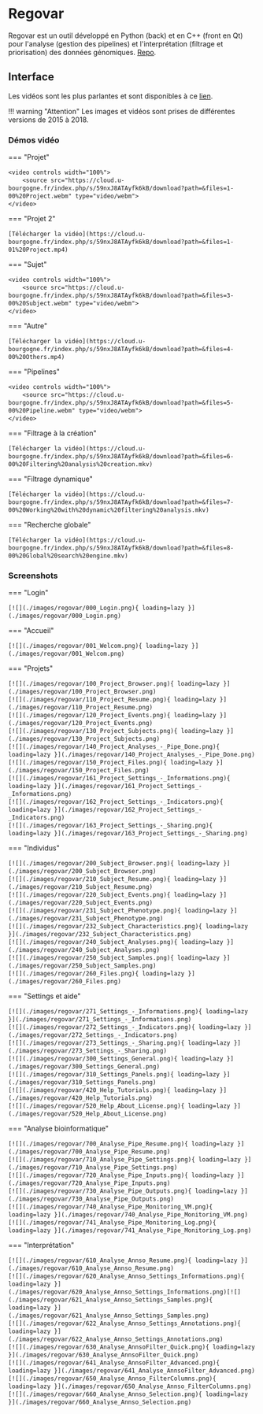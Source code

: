 # Regovar

Regovar est un outil développé en Python (back) et en C++ (front en Qt) pour l'analyse
(gestion des pipelines) et l'interprétation (filtrage et priorisation) des données
génomiques. [Repo](https://github.com/REGOVAR).

## Interface

Les vidéos sont les plus parlantes et sont disponibles à ce
[lien](https://cloud.u-bourgogne.fr/index.php/s/59nxJ8ATAyfk6kB).

!!! warning "Attention" Les images et vidéos sont prises de différentes versions de 2015
à 2018.

### Démos vidéo

=== "Projet"

    <video controls width="100%">
    	<source src="https://cloud.u-bourgogne.fr/index.php/s/59nxJ8ATAyfk6kB/download?path=&files=1-00%20Project.webm" type="video/webm">
    </video>

=== "Projet 2"

    [Télécharger la vidéo](https://cloud.u-bourgogne.fr/index.php/s/59nxJ8ATAyfk6kB/download?path=&files=1-01%20Project.mp4)

=== "Sujet"

    <video controls width="100%">
    	<source src="https://cloud.u-bourgogne.fr/index.php/s/59nxJ8ATAyfk6kB/download?path=&files=3-00%20Subject.webm" type="video/webm">
    </video>

=== "Autre"

    [Télécharger la vidéo](https://cloud.u-bourgogne.fr/index.php/s/59nxJ8ATAyfk6kB/download?path=&files=4-00%20Others.mp4)

=== "Pipelines"

    <video controls width="100%">
    	<source src="https://cloud.u-bourgogne.fr/index.php/s/59nxJ8ATAyfk6kB/download?path=&files=5-00%20Pipeline.webm" type="video/webm">
    </video>

=== "Filtrage à la création"

    [Télécharger la vidéo](https://cloud.u-bourgogne.fr/index.php/s/59nxJ8ATAyfk6kB/download?path=&files=6-00%20Filtering%20analysis%20creation.mkv)

=== "Filtrage dynamique"

    [Télécharger la vidéo](https://cloud.u-bourgogne.fr/index.php/s/59nxJ8ATAyfk6kB/download?path=&files=7-00%20Working%20with%20dynamic%20filtering%20analysis.mkv)

=== "Recherche globale"

    [Télécharger la vidéo](https://cloud.u-bourgogne.fr/index.php/s/59nxJ8ATAyfk6kB/download?path=&files=8-00%20Global%20search%20engine.mkv)

### Screenshots

=== "Login"

    [![](./images/regovar/000_Login.png){ loading=lazy }](./images/regovar/000_Login.png)

=== "Accueil"

    [![](./images/regovar/001_Welcom.png){ loading=lazy }](./images/regovar/001_Welcom.png)

=== "Projets"

    [![](./images/regovar/100_Project_Browser.png){ loading=lazy }](./images/regovar/100_Project_Browser.png)
    [![](./images/regovar/110_Project_Resume.png){ loading=lazy }](./images/regovar/110_Project_Resume.png)
    [![](./images/regovar/120_Project_Events.png){ loading=lazy }](./images/regovar/120_Project_Events.png)
    [![](./images/regovar/130_Project_Subjects.png){ loading=lazy }](./images/regovar/130_Project_Subjects.png)
    [![](./images/regovar/140_Project_Analyses_-_Pipe_Done.png){ loading=lazy }](./images/regovar/140_Project_Analyses_-_Pipe_Done.png)
    [![](./images/regovar/150_Project_Files.png){ loading=lazy }](./images/regovar/150_Project_Files.png)
    [![](./images/regovar/161_Project_Settings_-_Informations.png){ loading=lazy }](./images/regovar/161_Project_Settings_-_Informations.png)
    [![](./images/regovar/162_Project_Settings_-_Indicators.png){ loading=lazy }](./images/regovar/162_Project_Settings_-_Indicators.png)
    [![](./images/regovar/163_Project_Settings_-_Sharing.png){ loading=lazy }](./images/regovar/163_Project_Settings_-_Sharing.png)

=== "Individus"

    [![](./images/regovar/200_Subject_Browser.png){ loading=lazy }](./images/regovar/200_Subject_Browser.png)
    [![](./images/regovar/210_Subject_Resume.png){ loading=lazy }](./images/regovar/210_Subject_Resume.png)
    [![](./images/regovar/220_Subject_Events.png){ loading=lazy }](./images/regovar/220_Subject_Events.png)
    [![](./images/regovar/231_Subject_Phenotype.png){ loading=lazy }](./images/regovar/231_Subject_Phenotype.png)
    [![](./images/regovar/232_Subject_Characteristics.png){ loading=lazy }](./images/regovar/232_Subject_Characteristics.png)
    [![](./images/regovar/240_Subject_Analyses.png){ loading=lazy }](./images/regovar/240_Subject_Analyses.png)
    [![](./images/regovar/250_Subject_Samples.png){ loading=lazy }](./images/regovar/250_Subject_Samples.png)
    [![](./images/regovar/260_Files.png){ loading=lazy }](./images/regovar/260_Files.png)

=== "Settings et aide"

    [![](./images/regovar/271_Settings_-_Informations.png){ loading=lazy }](./images/regovar/271_Settings_-_Informations.png)
    [![](./images/regovar/272_Settings_-_Indicators.png){ loading=lazy }](./images/regovar/272_Settings_-_Indicators.png)
    [![](./images/regovar/273_Settings_-_Sharing.png){ loading=lazy }](./images/regovar/273_Settings_-_Sharing.png)
    [![](./images/regovar/300_Settings_General.png){ loading=lazy }](./images/regovar/300_Settings_General.png)
    [![](./images/regovar/310_Settings_Panels.png){ loading=lazy }](./images/regovar/310_Settings_Panels.png)
    [![](./images/regovar/420_Help_Tutorials.png){ loading=lazy }](./images/regovar/420_Help_Tutorials.png)
    [![](./images/regovar/520_Help_About_License.png){ loading=lazy }](./images/regovar/520_Help_About_License.png)

=== "Analyse bioinformatique"

    [![](./images/regovar/700_Analyse_Pipe_Resume.png){ loading=lazy }](./images/regovar/700_Analyse_Pipe_Resume.png)
    [![](./images/regovar/710_Analyse_Pipe_Settings.png){ loading=lazy }](./images/regovar/710_Analyse_Pipe_Settings.png)
    [![](./images/regovar/720_Analyse_Pipe_Inputs.png){ loading=lazy }](./images/regovar/720_Analyse_Pipe_Inputs.png)
    [![](./images/regovar/730_Analyse_Pipe_Outputs.png){ loading=lazy }](./images/regovar/730_Analyse_Pipe_Outputs.png)
    [![](./images/regovar/740_Analyse_Pipe_Monitoring_VM.png){ loading=lazy }](./images/regovar/740_Analyse_Pipe_Monitoring_VM.png)
    [![](./images/regovar/741_Analyse_Pipe_Monitoring_Log.png){ loading=lazy }](./images/regovar/741_Analyse_Pipe_Monitoring_Log.png)

=== "Interprétation"

    [![](./images/regovar/610_Analyse_Annso_Resume.png){ loading=lazy }](./images/regovar/610_Analyse_Annso_Resume.png)
    [![](./images/regovar/620_Analyse_Annso_Settings_Informations.png){ loading=lazy }](./images/regovar/620_Analyse_Annso_Settings_Informations.png)[![](./images/regovar/621_Analyse_Annso_Settings_Samples.png){ loading=lazy }](./images/regovar/621_Analyse_Annso_Settings_Samples.png)
    [![](./images/regovar/622_Analyse_Annso_Settings_Annotations.png){ loading=lazy }](./images/regovar/622_Analyse_Annso_Settings_Annotations.png)
    [![](./images/regovar/630_Analyse_AnnsoFilter_Quick.png){ loading=lazy }](./images/regovar/630_Analyse_AnnsoFilter_Quick.png)
    [![](./images/regovar/641_Analyse_AnnsoFilter_Advanced.png){ loading=lazy }](./images/regovar/641_Analyse_AnnsoFilter_Advanced.png)
    [![](./images/regovar/650_Analyse_Annso_FilterColumns.png){ loading=lazy }](./images/regovar/650_Analyse_Annso_FilterColumns.png)
    [![](./images/regovar/660_Analyse_Annso_Selection.png){ loading=lazy }](./images/regovar/660_Analyse_Annso_Selection.png)

